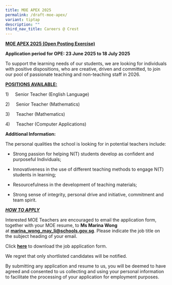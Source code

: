 ```yaml
---
title: MOE APEX 2025
permalink: /draft-moe-apex/
variant: tiptap
description: ""
third_nav_title: Careers @ Crest
---
```

<p><strong><u>MOE APEX 2025 (Open Posting Exercise)</u></strong>
</p>
<p><strong>Application period for OPE: 23 June 2025 to 18 July 2025</strong>
</p>
<p></p>
<p>To support the learning needs of our students, we are looking for individuals
with positive dispositions, who are creative, driven and committed, to
join our pool of passionate teaching and non-teaching staff in 2026.</p>
<p></p>
<p><strong><u>POSITIONS AVAILABLE:</u></strong>
</p>
<p>1)&nbsp;&nbsp;&nbsp;&nbsp; Senior Teacher (English Language)</p>
<p>2)&nbsp;&nbsp;&nbsp;&nbsp; Senior Teacher (Mathematics)</p>
<p>3)&nbsp;&nbsp;&nbsp;&nbsp; Teacher (Mathematics)</p>
<p>4)&nbsp;&nbsp;&nbsp;&nbsp; Teacher (Computer Applications)</p>
<p></p>
<p><strong>Additional Information:</strong>
</p>
<p>The personal qualities the school is looking for in potential teachers
include:</p>
<ul data-tight="true" class="tight">
<li>
<p>Strong passion for helping N(T) students develop as confident and purposeful
Individuals;</p>
</li>
<li>
<p>Innovativeness in the use of different teaching methods to engage N(T)
students in learning;</p>
</li>
<li>
<p>Resourcefulness in the development of teaching materials;</p>
</li>
<li>
<p>Strong sense of integrity, personal drive and initiative, commitment and
team spirit.</p>
</li>
</ul>
<p></p>
<p><strong><em><u>HOW TO APPLY</u></em></strong>
</p>
<p>Interested MOE Teachers are encouraged to email the application form,
together with your MOE resume, to <strong>Ms Marina Wong</strong> at&nbsp;<strong><a rel="noopener noreferrer nofollow" target="_blank"><u>marina_wong_may_li@schools.gov.sg</u></a></strong>.
Please indicate the job title on the subject heading of your email.</p>
<p>Click&nbsp;<strong><a href="/files/Application_Form___Secondment_Teaching__2025_.pdf" rel="noopener noreferrer nofollow" target="_blank"><u>here</u></a></strong>&nbsp;to
download the job application form.</p>
<p>We regret that only shortlisted candidates will be notified.</p>
<p>By submitting any application and resume to us, you will be deemed to
have agreed and consented to us collecting and using your personal information
to facilitate the processing of your application for employment purposes.</p>
